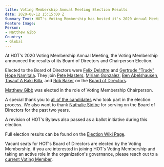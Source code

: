 ```yaml
---
title: Voting Membership Annual Meeting Election Results
date: 2020-08-12 15:15:00 Z
Summary Text: HOT's Voting Membership has hosted it's 2020 Annual Meeting
Feature Image: 
Person:
- Matthew Gibb
Country:
- Global
---
```


At HOT's 2020 Voting Membership Annual Meeting, the Voting Membership announced the results of its Board of Directors and Chairperson Election.

Elected to the Board of Directors were [Felix Delattre](https://www.hotosm.org/people/felix-delattre/) and [Gertrude "Trudy" Hope Namitala](https://www.hotosm.org/people/gertrude-trudy-hope-namitala/). They join [Pete Masters](https://www.hotosm.org/people/pete-masters/), [Miriam Gonzalez](https://www.hotosm.org/people/miriam-gonzalez/), [Ben Abelshausen](https://www.hotosm.org/people/ben-abelshausen/), [Tasauf A Baki Billa](https://www.hotosm.org/people/tasauf-a-baki-billah-ribin/), and [Rob Baker](https://www.hotosm.org/people/rob-baker/) on the [Board of Directors](https://www.hotosm.org/board).

[Matthew Gibb](https://www.hotosm.org/people/matthew-gibb/) was elected in the role of Voting Membership Chairperson.

A special thank you to [all of the candidates](https://wiki.openstreetmap.org/wiki/Humanitarian_OSM_Team/Board_Elections_2020#Nominations_for_Humanitarian_OpenStreetMap_Team_Board_of_Directors) who took part in the election process. We also want to thank [Nathalie Sidibe](https://www.hotosm.org/people/nathalie-sidibe/) for serving on the Board of Directors for the past two years.

A revision of HOT's Bylaws also passed as a ballot initiative during this election.

Full election results can be found on the [Election Wiki Page](https://wiki.openstreetmap.org/wiki/Humanitarian_OSM_Team/Board_Elections_2020).

Vacant seats for HOT's Board of Directors are elected by the Voting Membership, if you are interested in joining HOT's Voting Membership and taking an active role in the organization's governance, please reach out to a [current Voting Member](https://www.hotosm.org/voting-members).
